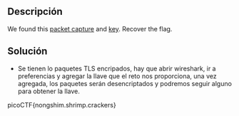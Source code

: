 ## Descripción


We found this [packet capture](https://jupiter.challenges.picoctf.org/static/0c84d3636dd088d9fe4efd5d0d869a06/capture.pcap) and [key](https://jupiter.challenges.picoctf.org/static/0c84d3636dd088d9fe4efd5d0d869a06/picopico.key). Recover the flag.

## Solución
- Se tienen lo paquetes TLS encripados, hay que abrir wireshark, ir a preferencias y agregar la llave que el reto nos proporciona, una vez agregada, los paquetes serán desencriptados y podremos seguir alguno para obtener la llave.

picoCTF{nongshim.shrimp.crackers}